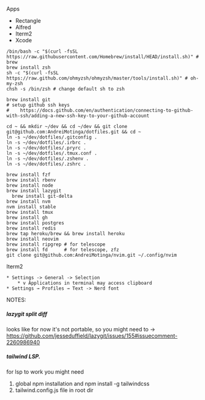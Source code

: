 Apps

- Rectangle
- Alfred
- Iterm2
- Xcode

```console
/bin/bash -c "$(curl -fsSL https://raw.githubusercontent.com/Homebrew/install/HEAD/install.sh)" # brew
brew install zsh
sh -c "$(curl -fsSL https://raw.github.com/ohmyzsh/ohmyzsh/master/tools/install.sh)" # oh-my-zsh
chsh -s /bin/zsh # change default sh to zsh

brew install git
# setup github ssh keys
#    https://docs.github.com/en/authentication/connecting-to-github-with-ssh/adding-a-new-ssh-key-to-your-github-account

cd ~ && mkdir ~/dev && cd ~/dev && git clone git@github.com:AndreiMotinga/dotfiles.git && cd ~
ln -s ~/dev/dotfiles/.gitconfig .
ln -s ~/dev/dotfiles/.irbrc .
ln -s ~/dev/dotfiles/.pryrc .
ln -s ~/dev/dotfiles/.tmux.conf .
ln -s ~/dev/dotfiles/.zshenv .
ln -s ~/dev/dotfiles/.zshrc .

brew install fzf
brew install rbenv
brew install node
brew install lazygit
  brew install git-delta
brew install nvm
nvm install stable
brew install tmux
brew install gh
brew install postgres
brew install redis
brew tap heroku/brew && brew install heroku
brew install neovim
brew install ripgrep # for telescope
brew install fd      # for telescope, zfz
git clone git@github.com:AndreiMotinga/nvim.git ~/.config/nvim

```

Iterm2

    * Settings -> General -> Selection
        * v Applications in terminal may access clipboard
    * Settings → Profiles → Text -> Nerd font

NOTES:

##### lazygit split diff

looks like for now it's not portable, so you might need to
-> https://github.com/jesseduffield/lazygit/issues/155#issuecomment-2260986940

##### tailwind LSP.

for lsp to work you might need

1. global npm installation and npm install -g tailwindcss
2. tailwind.config.js file in root dir
